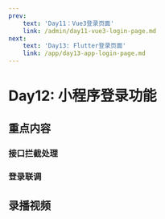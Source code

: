 ```yaml
---
prev:
    text: 'Day11：Vue3登录页面'
    link: /admin/day11-vue3-login-page.md
next:
    text: 'Day13: Flutter登录页面'
    link: /app/day13-app-login-page.md
---
```


# Day12: 小程序登录功能

## 重点内容

### 接口拦截处理
### 登录联调

## 录播视频

<Bili src="//player.bilibili.com/player.html?aid=935389475&bvid=BV1rT4y127wG&cid=478231300&page=1"/>

